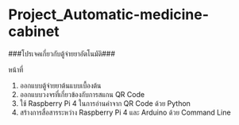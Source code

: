 # Project_Automatic-medicine-cabinet

###โปรเจคเกี่ยวกับตู้จ่ายยาอัตโนมัติ###

หน้าที่
 1. ออกแบบตู้จ่ายยาต้นแบบเบื้องต้น
 2. ออกแบบวงจรที่เกี่ยวข้องกับการสแกน QR Code
 3. ใช้ Raspberry Pi 4 ในการอ่านค่าจาก QR Code ด้วย Python
 4. สร้างการสื่อสารระหว่าง Raspberry Pi 4 และ Arduino ด้วย Command Line
